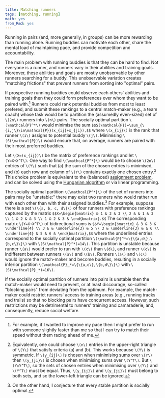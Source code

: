 ```yaml
---
title: Matching runners
tags: [matching, running]
math: yes
from_Rmd: yes
---
```


Running in pairs (and, more generally, in groups) can be more rewarding than running alone.
Running buddies can motivate each other, share the mental load of maintaining pace, and provide competition and accountability.

The main problem with running buddies is that they can be hard to find.
Not everyone is a runner, and runners vary in their abilities and training goals.
Moreover, these abilities and goals are mostly unobservable by other runners searching for a buddy.
This unobservable variation creates "matching frictions" that prevent runners from sorting into "optimal" pairs.

If prospective running buddies could observe each others' abilities and training goals then they could form preferences over whom they want to be paired with.[^example]
Runners could rank potential buddies from most to least prefered, and submit these rankings to a central match-maker (e.g., a team coach) whose task would be to partition the (assumedly even-sized) set of `\(2n\)` runners into `\(n\)` pairs.
The socially optimal partition `\(\mathcal{P}^*\)` would minimise the sum
`$$S(\mathcal{P})=\sum_{\{i,j\}\in\mathcal{P}}(x_{ij}+x_{ji}),$$`
where `\(x_{ij}\)` is the rank that runner `\(i\)` assigns to potential buddy `\(j\)`.
Minimising `\(S(\mathcal{P})\)` would ensure that, on average, runners are paired with their most preferred buddies.

[^example]: For example, if I wanted to improve my pace then I might prefer to run with someone slightly faster than me so that I can try to match their speed without them racing ahead of me.

Let `\(X=(x_{ij})\)` be the matrix of preference rankings and let `\(Y=X+X^T\)`.
One way to find `\(\mathcal{P^*}\)` would be to choose `\(2n\)` entries of `\(Y\)` such that
(a) the sum of the chosen entries is minimised, and
(b) each row and column of `\(Y\)` contains exactly one chosen entry.[^upper-triangle]
This choice problem is equivalent to the (balanced) [assignment problem](https://en.wikipedia.org/wiki/Assignment_problem), and can be solved using the [Hungarian algorithm](https://en.wikipedia.org/wiki/Hungarian_algorithm) or via linear programming.

[^upper-triangle]: Equivalently, one could choose `\(n\)` entries in the upper-right triangle of `\(Y\)` that satisfy criteria (a) and (b). This works because `\(Y\)` is symmetric. If `\(y_{ij}\)` is chosen when minimising sums over `\(Y\)` then `\(y_{ji}\)` is chosen when minimising sums over `\(Y^T\)`. But `\(Y=Y^T\)`, so the sets of chosen entries when minimising over `\(Y\)` and `\(Y^T\)` must be equal. Thus, `\(y_{ij}\)` and `\(y_{ji}\)` must belong to both sets, and so the lower-left triangle can be ignored.

The socially optimal partition `\(\mathcal{P^*}\)` of the set of runners into pairs may be "unstable:" there may exist two runners who would rather run with each other than with their assigned buddies.[^conjecture]
For example, suppose there is a set `\(\{a, b, c, d\}\)` of four runners with preference rankings captured by the matrix
`$$X=\begin{bmatrix} & 1 & 2 & 3 \\ 2 & & 1 & 3 \\ 1 & 2 & & 3 \\ 1 & 2 & 3 & \end{bmatrix}.$$`
The corresponding matrix `\(Y=X+X^T\)` of bidirectional sums is
`$$Y=\begin{bmatrix} & 3 & 3 & \underline{4} \\ 3 & & \underline{3} & 5 \\ 3 & \underline{3} & & 6 \\ \underline{4} & 5 & 6 & \end{bmatrix},$$`
where the underlined entries correspond to the socially optimal partition `\(\mathcal{P}^*=\{\{a,d\},\{b,c\}\}\)` with `\(S(\mathcal{P}^*)=14\)`.
This partition is unstable because runner `\(a\)` would prefer to run with `\(c\)` than `\(d\)`, and runner `\(c\)` is indifferent between runners `\(a\)` and `\(b\)`.
Runners `\(a\)` and `\(c\)` would ignore the match-maker and become buddies, resulting in a socially inferior partition `\(\mathcal{P}_*=\{\{a,c\},\{b,d\}\}\)` with `\(S(\mathcal{P}_*)=16\)`.

[^conjecture]: On the other hand, I conjecture that every stable partition is socially optimal.

If the socially optimal partition of runners into pairs is unstable then the match-maker would need to prevent, or at least discourage, so-called "blocking pairs" from deviating from the optimum.
For example, the match-maker could restrict runners' access to training areas (e.g., running tracks and trails) so that no blocking pairs have concurrent access.
However, such restrictions may be detrimental to runners' training and camaraderie, and, consequently, reduce social welfare.
